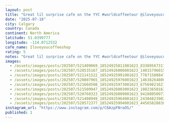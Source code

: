```yaml
---
layout: post
title: "Great lil surprise cafe on the YYC #worldcoffeetour @iloveyoucoffeeshop friendly folks, great coffee, and vinyl."
date: "2025-07-18"
city: Calgary
country: Canada
continent: North America
latitude: 51.0399777
longitude: -114.0712532
cafe_name: Iloveyoucoffeeshop
rating: 5
notes: "Great lil surprise cafe on the YYC #worldcoffeetour @iloveyoucoffeeshop friendly folks, great coffee, and vinyl."
images:
  - /assets/images/posts/202507/521409069_18524925811001623_8338956731726746412_n_17898439845254612.jpg
  - /assets/images/posts/202507/520535167_18524926006001623_1401579601599488193_n_18095747965616525.jpg
  - /assets/images/posts/202507/521141522_18524925991001623_7787158084730764519_n_18071759048284188.jpg
  - /assets/images/posts/202507/520807965_18524925976001623_1463826480049337447_n_18080525965803152.jpg
  - /assets/images/posts/202507/521604508_18524925973001623_6756982162784978234_n_18081611101842106.jpg
  - /assets/images/posts/202507/521509947_18524926003001623_1082365016341101552_n_18073749916812130.jpg
  - /assets/images/posts/202507/520760323_18524926009001623_941080509730837195_n_18095288866717684.jpg
  - /assets/images/posts/202507/521408949_18524925964001623_2430482390253845808_n_17939354739042101.jpg
  - /assets/images/posts/202507/520572377_18524925994001623_4456582883090257675_n_18071072960318531.jpg
instagram_url: "https://www.instagram.com/p/C6AzpFNraOS/"
published: 1
---
```


